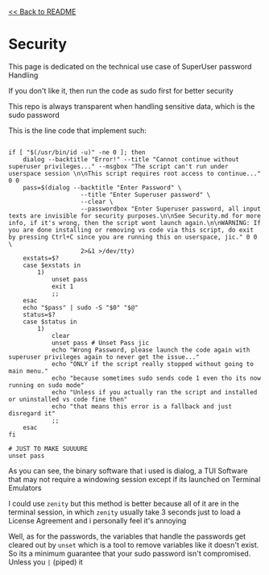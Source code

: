 [<< Back to README](readme.md)

# Security

This page is dedicated on the technical use case of SuperUser password Handling

If you don't like it, then run the code as sudo first for better security

This repo is always transparent when handling sensitive data, which is the sudo password

This is the line code that implement such:

``` 

if [ "$(/usr/bin/id -u)" -ne 0 ]; then
    dialog --backtitle "Error!" --title "Cannot continue without superuser privileges..." --msgbox "The script can't run under userspace session \n\nThis script requires root access to continue..." 0 0
    pass=$(dialog --backtitle "Enter Password" \
                    --title "Enter Superuser password" \
                    --clear \
                    --passwordbox "Enter Superuser password, all input texts are invisible for security purposes.\n\nSee Security.md for more info, if it's wrong, then the script wont launch again.\n\nWARNING: If you are done installing or removing vs code via this script, do exit by pressing Ctrl+C since you are running this on userspace, jic." 0 0 \
                    2>&1 >/dev/tty)
    exstats=$?
    case $exstats in
        1)
            unset pass
            exit 1
            ;;
    esac
    echo "$pass" | sudo -S "$0" "$@"
    status=$?
    case $status in
        1)
            clear
            unset pass # Unset Pass jic
            echo "Wrong Password, please launch the code again with superuser privileges again to never get the issue..."
            echo "ONLY if the script really stopped without going to main menu." 
            echo "because sometimes sudo sends code 1 even tho its now running on sudo mode"
            echo "Unless if you actually ran the script and installed or uninstalled vs code fine then"
            echo "that means this error is a fallback and just disregard it"
            ;;
    esac
fi

# JUST TO MAKE SUUUURE
unset pass
```

As you can see, the binary software that i used is dialog, a TUI Software that may not require a windowing session except if its launched on Terminal Emulators

I could use `zenity` but this method is better because all of it are in the terminal session, in which `zenity` usually take 3 seconds just to load a License Agreement and i personally feel it's annoying

Well, as for the passwords, the variables that handle the passwords get cleared out by `unset` which is a tool to remove variables like it doesn't exist. So its a minimum guarantee that your sudo password isn't compromised. Unless you `|` (piped) it

